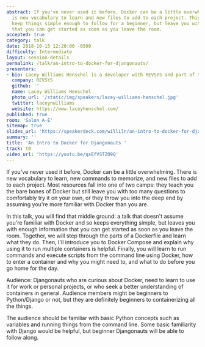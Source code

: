 ```yaml
---
abstract: If you've never used it before, Docker can be a little overwhelming. There
  is new vocabulary to learn and new files to add to each project. This talk will
  keep things simple enough to follow for a beginner, but leave you with enough information
  that you can get started as soon as you leave the room.
accepted: true
category: talk
date: 2018-10-15 12:20:00 -0500
difficulty: Intermediate
layout: session-details
permalink: /talk/an-intro-to-docker-for-djangonauts/
presenters:
- bio: Lacey Williams Henschel is a developer with REVSYS and part of the organizing team for DjangoCon US. In the past, she's chaired DjangoCon US, organized several Django Girls workshops, taught courses for Treehouse, and written about accessibility at tech events. Previously, she's spoken at DjangoCon Europe, DjangoCon US, Postgres Open, ACT-W, PyDX, and Django Birthday.
  company: REVSYS
  github: ''
  name: Lacey Williams Henschel
  photo_url: '/static/img/speakers/lacey-williams-henschel.jpg'
  twitter: laceynwilliams
  website: https://www.laceyhenschel.com/
published: true
room: 'Salon A-E'
sitemap: true
slides_url: 'https://speakerdeck.com/williln/an-intro-to-docker-for-djangonauts'
summary: ''
title: 'An Intro to Docker for Djangonauts '
track: t0
video_url: 'https://youtu.be/qsEfVSTZO9Q'
---
```


If you've never used it before, Docker can be a little overwhelming. There is new vocabulary to learn, new commands to memorize, and new files to add to each project. Most resources fall into one of two camps: they teach you the bare bones of Docker but still leave you with too many questions to comfortably try it on your own, or they throw you into the deep end by assuming you're more familiar with Docker than you are.

In this talk, you will find that middle ground: a talk that doesn't assume you're familiar with Docker and so keeps everything simple, but leaves you with enough information that you can get started as soon as you leave the room. Together, we will step through the parts of a Dockerfile and learn what they do. Then, I'll introduce you to Docker Compose and explain why using it to run multiple containers is helpful. Finally, you will learn to run commands and execute scripts from the command line using Docker, how to enter a container and why you might need to, and what to do before you go home for the day.

Audience: Djangonauts who are curious about Docker, need to learn to use it for work or personal projects, or who seek a better understanding of containers in general. Audience members might be beginners to Python/Django or not, but they are definitely beginners to containerizing all the things.

The audience should be familiar with basic Python concepts such as variables and running things from the command line. Some basic familiarity with Django would be helpful, but beginner Djangonauts will be able to follow along.
